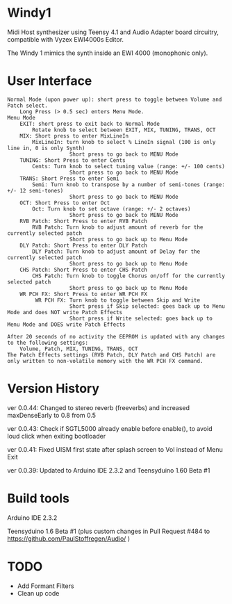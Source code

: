 # Windy1
Midi Host synthesizer using Teensy 4.1 and Audio Adapter board circuitry, compatible with Vyzex EWI4000s Editor.

The Windy 1 mimics the synth inside an EWI 4000 (monophonic only). 

# User Interface
    Normal Mode (upon power up): short press to toggle between Volume and Patch select.
        Long Press (> 0.5 sec) enters Menu Mode.
    Menu Mode
        EXIT: short press to exit back to Normal Mode
            Rotate knob to select between EXIT, MIX, TUNING, TRANS, OCT
        MIX: Short press to enter MixLineIn
            MixLineIn: turn knob to select % LineIn signal (100 is only line in, 0 is only Synth)
                        Short press to go back to MENU Mode
        TUNING: Short Press to enter Cents
            Cents: Turn knob to select tuning value (range: +/- 100 cents)
                        Short press to go back to MENU Mode
        TRANS: Short Press to enter Semi
            Semi: Turn knob to transpose by a number of semi-tones (range: +/- 12 semi-tones)
                        Short press to go back to MENU Mode
        OCT: Short Press to enter Oct
            Oct: Turn knob to set octave (range: +/- 2 octaves)
                        Short press to go back to MENU Mode
        RVB Patch: Short Press to enter RVB Patch
            RVB Patch: Turn knob to adjust amount of reverb for the currently selected patch
                        Short press to go back up to Menu Mode
        DLY Patch: Short Press to enter DLY Patch
            DLY Patch: Turn knob to adjust amount of Delay for the currently selected patch
                        Short press to go back up to Menu Mode
        CHS Patch: Short Press to enter CHS Patch
            CHS Patch: Turn knob to toggle Chorus on/off for the currently selected patch
                        Short press to go back up to Menu Mode
        WR PCH FX: Short Press to enter WR PCH FX
             WR PCH FX: Turn knob to toggle between Skip and Write
                        Short press if Skip selected: goes back up to Menu Mode and does NOT write Patch Effects
                        Short press if Write selected: goes back up to Menu Mode and DOES write Patch Effects

    After 20 seconds of no activity the EEPROM is updated with any changes to the following settings:
        Volume, Patch, MIX, TUNING, TRANS, OCT
    The Patch Effects settings (RVB Patch, DLY Patch and CHS Patch) are only written to non-volatile memory with the WR PCH FX command. 
        

# Version History
ver 0.0.44:  Changed to stereo reverb (freeverbs) and increased maxDenseEarly to 0.8 from 0.5

ver 0.0.43:  Check if SGTL5000 already enable before enable(), to avoid loud click when exiting bootloader

ver 0.0.41:  Fixed UISM first state after splash screen to Vol instead of Menu Exit

ver 0.0.39:  Updated to Arduino IDE 2.3.2 and Teensyduino 1.60 Beta #1

# Build tools
Arduino IDE 2.3.2

Teensyduino 1.6 Beta #1 (plus custom changes in Pull Request #484 to https://github.com/PaulStoffregen/Audio/ )
 
# TODO
* Add Formant Filters
* Clean up code
